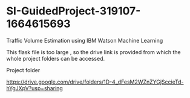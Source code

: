 # SI-GuidedProject-319107-1664615693
Traffic Volume Estimation using IBM Watson Machine Learning

This flask file is too large , so the drive link is provided from which the whole project folders can be accessed.

Project folder

https://drive.google.com/drive/folders/1D-4_dFesM2WZnZYGjSccieTd-hYgJXpV?usp=sharing
